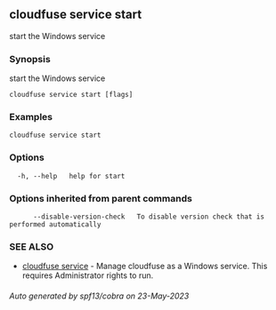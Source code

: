 ## cloudfuse service start

start the Windows service

### Synopsis

start the Windows service

```
cloudfuse service start [flags]
```

### Examples

```
cloudfuse service start
```

### Options

```
  -h, --help   help for start
```

### Options inherited from parent commands

```
      --disable-version-check   To disable version check that is performed automatically
```

### SEE ALSO

* [cloudfuse service](cloudfuse_service.md)	 - Manage cloudfuse as a Windows service. This requires Administrator rights to run.

###### Auto generated by spf13/cobra on 23-May-2023
